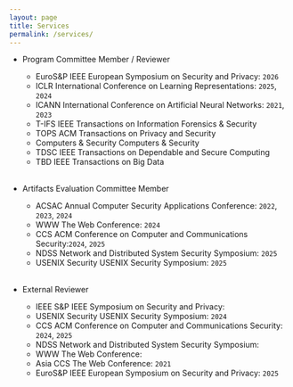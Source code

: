 ```yaml
---
layout: page
title: Services
permalink: /services/
---
```


* Program Committee Member / Reviewer
    * <span class="badge align-middle" style="min-width:75px;background-color:var(--global-theme-color)">EuroS&P</span> IEEE European Symposium on Security and Privacy: `2026` 
    * <span class="badge align-middle" style="min-width:75px;background-color:var(--global-theme-color)">ICLR</span> International Conference on Learning Representations: `2025`, `2024`   
    * <span class="badge align-middle" style="min-width:75px;background-color:var(--global-theme-color)">ICANN</span> International Conference on Artificial Neural Networks: `2021`, `2023`
    * <span class="badge align-middle" style="min-width:75px;background-color:var(--global-theme-color)">T-IFS</span> IEEE Transactions on Information Forensics & Security        
    * <span class="badge align-middle" style="min-width:75px;background-color:var(--global-theme-color)">TOPS</span> ACM Transactions on Privacy and Security
    * <span class="badge align-middle" style="min-width:75px;background-color:var(--global-theme-color)">Computers & Security</span> Computers & Security
	* <span class="badge align-middle" style="min-width:75px;background-color:var(--global-theme-color)">TDSC</span> IEEE Transactions on Dependable and Secure Computing
    * <span class="badge align-middle" style="min-width:75px;background-color:var(--global-theme-color)">TBD</span> IEEE Transactions on Big Data
     <br/><br/>       
    
* Artifacts Evaluation Committee Member

    * <span class="badge align-middle" style="min-width:75px;background-color:var(--global-theme-color)">ACSAC </span> Annual Computer Security Applications Conference: `2022`, `2023`, `2024` 
    * <span class="badge align-middle" style="min-width:75px;background-color:var(--global-theme-color)">WWW</span> The Web Conference: `2024` 
    * <span class="badge align-middle" style="min-width:75px;background-color:var(--global-theme-color)">CCS</span> ACM Conference on Computer and Communications Security:`2024`, `2025`
    * <span class="badge align-middle" style="min-width:75px;background-color:var(--global-theme-color)">NDSS</span> Network and Distributed System Security Symposium: `2025`
    * <span class="badge align-middle" style="min-width:75px;background-color:var(--global-theme-color)">USENIX Security</span> USENIX Security Symposium: `2025`
	 <br/><br/> 

* External Reviewer

    * <span class="badge align-middle" style="min-width:75px;background-color:var(--global-theme-color)">IEEE S&P </span> IEEE Symposium on Security and Privacy:  
	* <span class="badge align-middle" style="min-width:75px;background-color:var(--global-theme-color)">USENIX Security</span> USENIX Security Symposium: `2024` 
    * <span class="badge align-middle" style="min-width:75px;background-color:var(--global-theme-color)">CCS</span> ACM Conference on Computer and Communications Security: `2024`, `2025`
    * <span class="badge align-middle" style="min-width:75px;background-color:var(--global-theme-color)">NDSS</span> Network and Distributed System Security Symposium: 
	* <span class="badge align-middle" style="min-width:75px;background-color:var(--global-theme-color)">WWW</span> The Web Conference:  
	* <span class="badge align-middle" style="min-width:75px;background-color:var(--global-theme-color)">Asia CCS</span> The Web Conference: `2021` 
    * <span class="badge align-middle" style="min-width:75px;background-color:var(--global-theme-color)">EuroS&P</span> IEEE European Symposium on Security and Privacy: `2025` 
    
